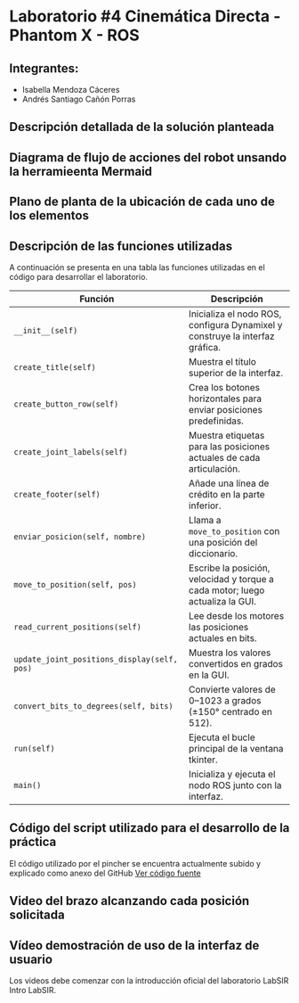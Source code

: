 # Laboratorio #4 Cinemática Directa - Phantom X - ROS

## Integrantes:
- Isabella Mendoza Cáceres
- Andrés Santiago Cañón Porras

## Descripción detallada de la solución planteada

## Diagrama de flujo de acciones del robot unsando la herramieenta Mermaid

## Plano de planta de la ubicación de cada uno de los elementos

## Descripción de las funciones utilizadas
A continuación se presenta en una tabla las funciones utilizadas en el código para desarrollar el laboratorio.

| Función                             | Descripción                                                                 |
|-------------------------------------|-----------------------------------------------------------------------------|
| `__init__(self)`                    | Inicializa el nodo ROS, configura Dynamixel y construye la interfaz gráfica. |
| `create_title(self)`                | Muestra el título superior de la interfaz.                                  |
| `create_button_row(self)`           | Crea los botones horizontales para enviar posiciones predefinidas.          |
| `create_joint_labels(self)`         | Muestra etiquetas para las posiciones actuales de cada articulación.        |
| `create_footer(self)`               | Añade una línea de crédito en la parte inferior.                            |
| `enviar_posicion(self, nombre)`     | Llama a `move_to_position` con una posición del diccionario.                |
| `move_to_position(self, pos)`       | Escribe la posición, velocidad y torque a cada motor; luego actualiza la GUI. |
| `read_current_positions(self)`      | Lee desde los motores las posiciones actuales en bits.                      |
| `update_joint_positions_display(self, pos)` | Muestra los valores convertidos en grados en la GUI.               |
| `convert_bits_to_degrees(self, bits)`| Convierte valores de 0–1023 a grados (±150° centrado en 512).              |
| `run(self)`                         | Ejecuta el bucle principal de la ventana tkinter.                           |
| `main()`                            | Inicializa y ejecuta el nodo ROS junto con la interfaz.                     |

## Código del script utilizado para el desarrollo de la práctica
El código utilizado por el pincher se encuentra actualmente subido y explicado como anexo del GitHub [Ver código fuente](./pincher_controller.py)


## Video del brazo alcanzando cada posición solicitada

## Vídeo demostración de uso de la interfaz de usuario
Los videos debe comenzar con la introducción oficial del laboratorio LabSIR Intro LabSIR.
